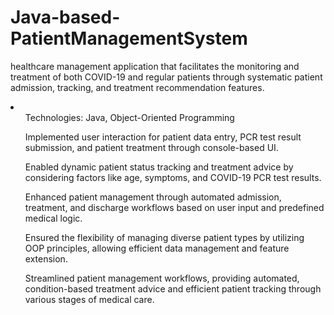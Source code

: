 # Java-based-PatientManagementSystem
<p>healthcare management application that facilitates the monitoring and treatment of both COVID-19 and regular patients through systematic patient admission, tracking, and treatment recommendation features.</p>

<li>
  <ol>Technologies: Java, Object-Oriented Programming</ol>
  <ol>Implemented user interaction for patient data entry, PCR test result submission, and patient treatment through console-based UI.</ol>
  <ol>Enabled dynamic patient status tracking and treatment advice by considering factors like age, symptoms, and COVID-19 PCR test results.</ol>
  <ol>Enhanced patient management through automated admission, treatment, and discharge workflows based on user input and predefined medical logic.</ol>
  <ol>Ensured the flexibility of managing diverse patient types by utilizing OOP principles, allowing efficient data management and feature extension.
</ol>
  <ol>Streamlined patient management workflows, providing automated, condition-based treatment advice and efficient patient tracking through various stages of medical care.</ol>
</li>
